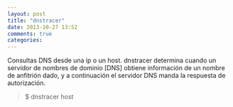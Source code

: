 ```yaml
---
layout: post
title: "dnstracer"
date: 2013-10-27 13:52
comments: true
categories: 
---
```

Consultas DNS desde una ip o un host. dnstracer determina cuando un servidor de nombres de dominio [DNS] obtiene información de un nombre de anfitrión dado, y a continuación el servidor DNS manda la respuesta de autorización.

>$ dnstracer host

